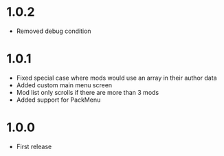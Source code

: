 # 1.0.2
* Removed debug condition

# 1.0.1
* Fixed special case where mods would use an array in their author data
* Added custom main menu screen
* Mod list only scrolls if there are more than 3 mods
* Added support for PackMenu

# 1.0.0
* First release